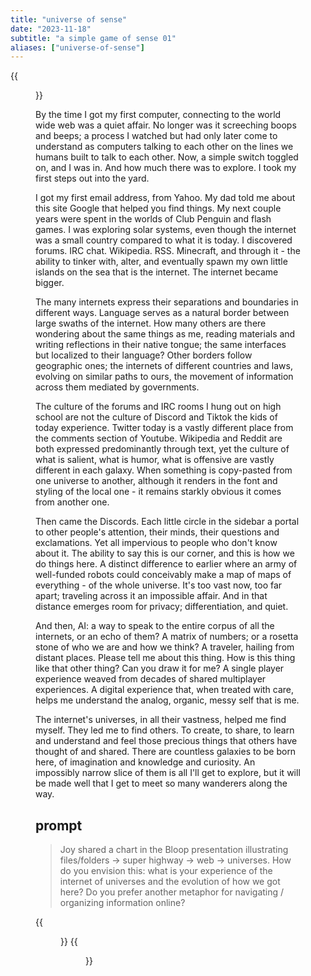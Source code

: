 ```yaml
---
title: "universe of sense"
date: "2023-11-18"
subtitle: "a simple game of sense 01"
aliases: ["universe-of-sense"]
---
```


{{<figure src="/galaxies-of-sense.png" caption="Midjourney">}}

By the time I got my first computer, connecting to the world wide web was a quiet affair. No longer was it screeching boops and beeps; a process I watched but had only later come to understand as computers talking to each other on the lines we humans built to talk to each other. Now, a simple switch toggled on, and I was in. And how much there was to explore. I took my first steps out into the yard.

I got my first email address, from Yahoo. My dad told me about this site Google that helped you find things. My next couple years were spent in the worlds of Club Penguin and flash games. I was exploring solar systems, even though the internet was a small country compared to what it is today. I discovered forums. IRC chat. Wikipedia. RSS. Minecraft, and through it - the ability to tinker with, alter, and eventually spawn my own little islands on the sea that is the internet. The internet became bigger. 

The many internets express their separations and boundaries in different ways. Language serves as a natural border between large swaths of the internet. How many others are there wondering about the same things as me, reading materials and writing reflections in their native tongue; the same interfaces but localized to their language? Other borders follow geographic ones; the internets of different countries and laws, evolving on similar paths to ours, the movement of information across them mediated by governments. 

The culture of the forums and IRC rooms I hung out on high school are not the culture of Discord and Tiktok the kids of today experience. Twitter today is a vastly different place from the comments section of Youtube. Wikipedia and Reddit are both expressed predominantly through text, yet the culture of what is salient, what is humor, what is offensive are vastly different in each galaxy. When something is copy-pasted from one universe to another, although it renders in the font and styling of the local one - it remains starkly obvious it comes from another one.

Then came the Discords. Each little circle in the sidebar a portal to other people's attention, their minds, their questions and exclamations. Yet all impervious to people who don't know about it. The ability to say this is our corner, and this is how we do things here. A distinct difference to earlier where an army of well-funded robots could conceivably make a map of maps of everything - of the whole universe. It's too vast now, too far apart; traveling across it an impossible affair. And in that distance emerges room for privacy; differentiation, and quiet. 

And then, AI: a way to speak to the entire corpus of all the internets, or an echo of them? A matrix of numbers; or a rosetta stone of who we are and how we think? A traveler, hailing from distant places. Please tell me about this thing. How is this thing like that other thing? Can you draw it for me? A single player experience weaved from decades of shared multiplayer experiences. A digital experience that, when treated with care, helps me understand the analog, organic, messy self that is me. 

The internet's universes, in all their vastness, helped me find myself. They led me to find others. To create, to share, to learn and understand and feel those precious things that others have thought of and shared. There are countless galaxies to be born here, of imagination and knowledge and curiosity. An impossibly narrow slice of them is all I'll get to explore, but it will be made well that I get to meet so many wanderers along the way.

## prompt

> Joy shared a chart in the Bloop presentation illustrating files/folders -> super highway -> web -> universes. How do you envision this: what is your experience of the internet of universes and the evolution of how we got here? Do you prefer another metaphor for navigating / organizing information online?

{{<figure src="/sense-01.jpeg" caption="">}}
{{<figure src="/sense-02.jpeg" caption="">}}